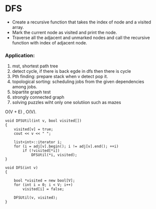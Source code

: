 # DFS

* Create a recursive function that takes the index of node and a visited array.
* Mark the current node as visited and print the node.
* Traverse all the adjacent and unmarked nodes and call the recursive function with index of adjacent node.

### Application:

1. mst, shortest path tree
2. detect cycle, if there is back egde in dfs then there is cycle 
3. Pth finding: prepare stack when v detect pop it.
4. topological sorting: scheduling jobs from the given dependencies among jobs.
5. bipartite graph test
6. strongly connected graph
7. solving puzzles wiht only one solutiion such as mazes

O(V + E) , O(V).

```
void DFSUtil(int v, bool visited[]) 
{ 
	visited[v] = true; 
	cout << v << " "; 

	list<int>::iterator i; 
	for (i = adj[v].begin(); i != adj[v].end(); ++i) 
		if (!visited[*i]) 
			DFSUtil(*i, visited); 
} 

void DFS(int v) 
{ 

	bool *visited = new bool[V]; 
	for (int i = 0; i < V; i++) 
		visited[i] = false; 

	DFSUtil(v, visited); 
} 
```